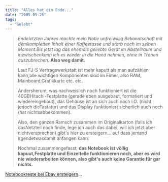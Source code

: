 ```yaml
---
title: "Alles hat ein Ende..."
date: "2005-05-26"
tags:
  - "Gelebt"
---
```


> _Endeletzten Jahres machte mein Notie unfreiwillig Bekanntschaft mit demkompletten Inhalt einer Kaffeetasse und starb noch im selben Moment.Bis jetzt lag das ehemals geliebte Gerät im Abstellraum und inzwischenkann ich es wieder in die Hand nehmen, ohne in Tränen auszubrechen._ **Also weg damit.**
>
> Laut FJ-S Vertragswerkstatt ist mehr kaputt als man aufzählen kann,alle wichtigen Komponenten sind im Eimer, also RAM, Mainboard,Grafikkarte etc. etc.
>
> Andersherum, was nachweislich noch funktioniert ist die 40GBHitachi-Festplatte (gerade eben ausgebaut, formatiert und wiedereingebaut), das Gehäuse ist an sich auch noch i.O. (nicht jedoch dieTastatur) und das Display funktioniert sicherlich auch noch (hat nichtsabbekommen).
>
> Also, den ganzen Ramsch zusammen im Originalkarton (falls ich dasNetzteil noch finde, lege ich auch das dabei, will ich jetzt aber nichtversprechen) gibt's hier zu ersteigern... auf dass jemand irgendetwasdamit anfangen kann.
>
> Nochmal zusammengefasst: **das Notebook ist völlig kapuut,Festplatte und Einzelteile funktionieren noch, aber es wird nie wiederarbeiten können, also gibt's auch keine Garantie für gar nichts.**

[Notebookreste bei Ebay ersteigern](http://cgi.ebay.de/ws/eBayISAPI.dll?ViewItem&item=5202014982)...
